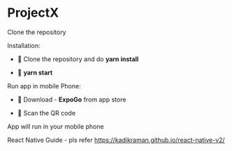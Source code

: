 # ProjectX

Clone the repository 

Installation:

- 🔭 Clone the repository  and do **yarn install**

- 🌱 **yarn start**


Run app in mobile Phone:

- 🔭 Download - **ExpoGo** from app store

- 🌱 Scan the QR code 

App will run in your mobile phone

React Native Guide - pls refer https://kadikraman.github.io/react-native-v2/



